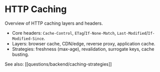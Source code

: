 # HTTP Caching

Overview of HTTP caching layers and headers.

- Core headers: `Cache-Control`, `ETag`/`If-None-Match`, `Last-Modified`/`If-Modified-Since`.
- Layers: browser cache, CDN/edge, reverse proxy, application cache.
- Strategies: freshness (max-age), revalidation, surrogate keys, cache busting.

See also: [[questions/backend/caching-strategies]]


